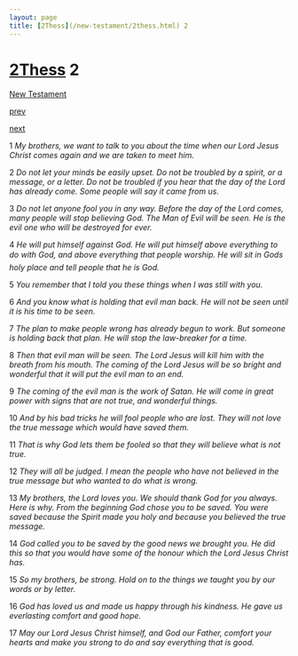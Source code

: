 ```yaml
---
layout: page
title: [2Thess](/new-testament/2thess.html) 2
---
```


# [2Thess](/new-testament/2thess.html) 2

[New Testament](/new-testament.html)


[prev](/new-testament/2thess/2thess-1.html)


[next](/new-testament/2thess/2thess-3.html)

1 _My brothers, we want to talk to you about the time when our Lord Jesus Christ comes again and we are taken to meet him._

2 _Do not let your minds be easily upset. Do not be troubled by a spirit, or a message, or a letter. Do not be troubled if you hear that the day of the Lord has already come. Some people will say it came from us._

3 _Do not let anyone fool you in any way. Before the day of the Lord comes, many people will stop believing God. The Man of Evil will be seen. He is the evil one who will be destroyed for ever._

4 _He will put himself against God. He will put himself above everything to do with God, and above everything that people worship. He will sit in Gods holy place and tell people that he is God._

5 _You remember that I told you these things when I was still with you._

6 _And you know what is holding that evil man back. He will not be seen until it is his time to be seen._

7 _The plan to make people wrong has already begun to work. But someone is holding back that plan. He will stop the law-breaker for a time._

8 _Then that evil man will be seen. The Lord Jesus will kill him with the breath from his mouth. The coming of the Lord Jesus will be so bright and wonderful that it will put the evil man to an end._

9 _The coming of the evil man is the work of Satan. He will come in great power with signs that are not true, and wonderful things._

10 _And by his bad tricks he will fool people who are lost. They will not love the true message which would have saved them._

11 _That is why God lets them be fooled so that they will believe what is not true._

12 _They will all be judged. I mean the people who have not believed in the true message but who wanted to do what is wrong._

13 _My brothers, the Lord loves you. We should thank God for you always. Here is why.  From the beginning God chose you to be saved. You were saved because the Spirit made you holy and because you believed the true message._

14 _God called you to be saved by the good news we brought you. He did this so that you would have some of the honour which the Lord Jesus Christ has._

15 _So my brothers, be strong. Hold on to the things we taught you by our words or by letter._

16 _God has loved us and made us happy through his kindness. He gave us everlasting comfort and good hope._

17 _May our Lord Jesus Christ himself, and God our Father, comfort your hearts and make you strong to do and say everything that is good._

